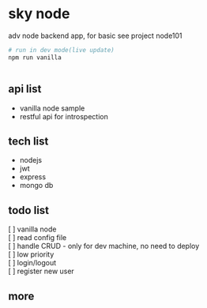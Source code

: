 # sky node

adv node backend app, for basic see project node101

```sh
# run in dev mode(live update)
npm run vanilla



```

## api list

- vanilla node sample
- restful api for introspection

## tech list

- nodejs
- jwt
- express
- mongo db

## todo list

[ ] vanilla node  
    [ ] read config file  
    [ ] handle CRUD - only for dev machine, no need to deploy  
[ ] low priority  
    [ ] login/logout  
    [ ] register new user  

## more
